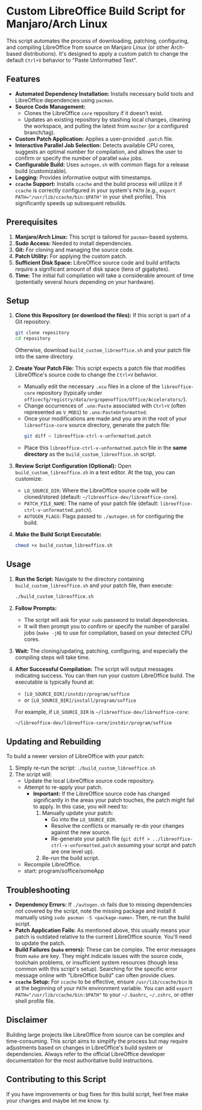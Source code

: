 # Custom LibreOffice Build Script for Manjaro/Arch Linux

This script automates the process of downloading, patching, configuring, and compiling LibreOffice from source on Manjaro Linux (or other Arch-based distributions). It's designed to apply a custom patch to change the default `Ctrl+V` behavior to "Paste Unformatted Text".

## Features

*   **Automated Dependency Installation:** Installs necessary build tools and LibreOffice dependencies using `pacman`.
*   **Source Code Management:**
    *   Clones the LibreOffice `core` repository if it doesn't exist.
    *   Updates an existing repository by stashing local changes, cleaning the workspace, and pulling the latest from `master` (or a configured branch/tag).
*   **Custom Patch Application:** Applies a user-provided `.patch` file.
*   **Interactive Parallel Job Selection:** Detects available CPU cores, suggests an optimal number for compilation, and allows the user to confirm or specify the number of parallel `make` jobs.
*   **Configurable Build:** Uses `autogen.sh` with common flags for a release build (customizable).
*   **Logging:** Provides informative output with timestamps.
*   **`ccache` Support:** Installs `ccache` and the build process will utilize it if `ccache` is correctly configured in your system's `PATH` (e.g., `export PATH="/usr/lib/ccache/bin:$PATH"` in your shell profile). This significantly speeds up subsequent rebuilds.

## Prerequisites

1.  **Manjaro/Arch Linux:** This script is tailored for `pacman`-based systems.
2.  **Sudo Access:** Needed to install dependencies.
3.  **Git:** For cloning and managing the source code.
4.  **Patch Utility:** For applying the custom patch.
5.  **Sufficient Disk Space:** LibreOffice source code and build artifacts require a significant amount of disk space (tens of gigabytes).
6.  **Time:** The initial full compilation will take a considerable amount of time (potentially several hours depending on your hardware).

## Setup

1.  **Clone this Repository (or download the files):**
    If this script is part of a Git repository:
    ```bash
    git clone repository
    cd repository
    ```
    Otherwise, download `build_custom_libreoffice.sh` and your patch file into the same directory.

2.  **Create Your Patch File:**
    This script expects a patch file that modifies LibreOffice's source code to change the `Ctrl+V` behavior.
    *   Manually edit the necessary `.xcu` files in a clone of the `libreoffice-core` repository (typically under `officecfg/registry/data/org/openoffice/Office/Accelerators/`).
    *   Change occurrences of `.uno:Paste` associated with `Ctrl+V` (often represented as `V_MOD1`) to `.uno:PasteUnformatted`.
    *   Once your modifications are made and you are in the root of your `libreoffice-core` source directory, generate the patch file:
        ```bash
        git diff > libreoffice-ctrl-v-unformatted.patch
        ```
    *   Place this `libreoffice-ctrl-v-unformatted.patch` file in the **same directory** as the `build_custom_libreoffice.sh` script.

3.  **Review Script Configuration (Optional):**
    Open `build_custom_libreoffice.sh` in a text editor. At the top, you can customize:
    *   `LO_SOURCE_DIR`: Where the LibreOffice source code will be cloned/stored (default: `~/libreoffice-dev/libreoffice-core`).
    *   `PATCH_FILE_NAME`: The name of your patch file (default: `libreoffice-ctrl-v-unformatted.patch`).
    *   `AUTOGEN_FLAGS`: Flags passed to `./autogen.sh` for configuring the build.

4.  **Make the Build Script Executable:**
    ```bash
    chmod +x build_custom_libreoffice.sh
    ```

## Usage

1.  **Run the Script:**
    Navigate to the directory containing `build_custom_libreoffice.sh` and your patch file, then execute:
    ```bash
    ./build_custom_libreoffice.sh
    ```

2.  **Follow Prompts:**
    *   The script will ask for your `sudo` password to install dependencies.
    *   It will then prompt you to confirm or specify the number of parallel jobs (`make -jN`) to use for compilation, based on your detected CPU cores.

3.  **Wait:**
    The cloning/updating, patching, configuring, and especially the compiling steps will take time.

4.  **After Successful Compilation:**
    The script will output messages indicating success. You can then run your custom LibreOffice build. The executable is typically found at:
    *   `[LO_SOURCE_DIR]/instdir/program/soffice`
    *   or `[LO_SOURCE_DIR]/install/program/soffice`

    For example, if `LO_SOURCE_DIR` is `~/libreoffice-dev/libreoffice-core`:
    ```bash
    ~/libreoffice-dev/libreoffice-core/instdir/program/soffice
    ```

## Updating and Rebuilding

To build a newer version of LibreOffice with your patch:

1.  Simply re-run the script: `./build_custom_libreoffice.sh`
2.  The script will:
    *   Update the local LibreOffice source code repository.
    *   Attempt to re-apply your patch.
        *   **Important:** If the LibreOffice source code has changed significantly in the areas your patch touches, the patch might fail to apply. In this case, you will need to:
            1.  Manually update your patch:
                *   Go into the `LO_SOURCE_DIR`.
                *   Resolve the conflicts or manually re-do your changes against the new source.
                *   Re-generate your patch file (`git diff > ../libreoffice-ctrl-v-unformatted.patch` assuming your script and patch are one level up).
            2.  Re-run the build script.
    *   Recompile LibreOffice.
    *   start: program/soffice/someApp

## Troubleshooting

*   **Dependency Errors:** If `./autogen.sh` fails due to missing dependencies not covered by the script, note the missing package and install it manually using `sudo pacman -S <package-name>`. Then, re-run the build script.
*   **Patch Application Fails:** As mentioned above, this usually means your patch is outdated relative to the current LibreOffice source. You'll need to update the patch.
*   **Build Failures (`make` errors):** These can be complex. The error messages from `make` are key. They might indicate issues with the source code, toolchain problems, or insufficient system resources (though less common with this script's setup). Searching for the specific error message online with "LibreOffice build" can often provide clues.
*   **`ccache` Setup:** For `ccache` to be effective, ensure `/usr/lib/ccache/bin` is at the beginning of your `PATH` environment variable. You can add `export PATH="/usr/lib/ccache/bin:$PATH"` to your `~/.bashrc`, `~/.zshrc`, or other shell profile file.

## Disclaimer

Building large projects like LibreOffice from source can be complex and time-consuming. This script aims to simplify the process but may require adjustments based on changes in LibreOffice's build system or dependencies. Always refer to the official LibreOffice developer documentation for the most authoritative build instructions.

## Contributing to this Script

If you have improvements or bug fixes for this build script, feel free make your changes and maybe let me know. ty.



